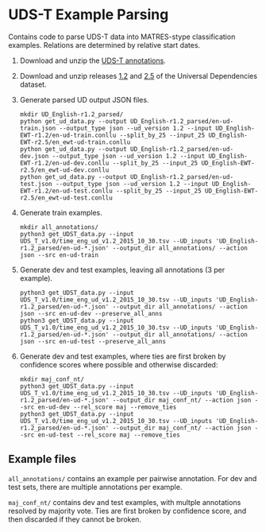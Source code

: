 # UDS-T Example Parsing

Contains code to parse UDS-T data into MATRES-stype classification examples. Relations are determined by relative start dates.

1. Download and unzip the [UDS-T annotations](http://decomp.io/projects/time/UDS_T_v1.0.zip).

2. Download and unzip releases [1.2](https://github.com/UniversalDependencies/UD_English-EWT/releases/tag/r1.2) and [2.5](https://github.com/UniversalDependencies/UD_English-EWT/releases/tag/r2.5) of the Universal Dependencies dataset. 

3. Generate parsed UD output JSON files.

    ```
    mkdir UD_English-r1.2_parsed/
    python get_ud_data.py --output UD_English-r1.2_parsed/en-ud-train.json --output_type json --ud_version 1.2 --input UD_English-EWT-r1.2/en-ud-train.conllu --split_by_25 --input_25 UD_English-EWT-r2.5/en_ewt-ud-train.conllu
    python get_ud_data.py --output UD_English-r1.2_parsed/en-ud-dev.json --output_type json --ud_version 1.2 --input UD_English-EWT-r1.2/en-ud-dev.conllu --split_by_25 --input_25 UD_English-EWT-r2.5/en_ewt-ud-dev.conllu
    python get_ud_data.py --output UD_English-r1.2_parsed/en-ud-test.json --output_type json --ud_version 1.2 --input UD_English-EWT-r1.2/en-ud-test.conllu --split_by_25 --input_25 UD_English-EWT-r2.5/en_ewt-ud-test.conllu
    ```

4. Generate train examples.

    ```
    mkdir all_annotations/
    python3 get_UDST_data.py --input UDS_T_v1.0/time_eng_ud_v1.2_2015_10_30.tsv --UD_inputs 'UD_English-r1.2_parsed/en-ud-*.json' --output_dir all_annotations/ --action json --src en-ud-train
    ```
5. Generate dev and test examples, leaving all annotations (3 per example).

    ```
    python3 get_UDST_data.py --input UDS_T_v1.0/time_eng_ud_v1.2_2015_10_30.tsv --UD_inputs 'UD_English-r1.2_parsed/en-ud-*.json' --output_dir all_annotations/ --action json --src en-ud-dev --preserve_all_anns
    python3 get_UDST_data.py --input UDS_T_v1.0/time_eng_ud_v1.2_2015_10_30.tsv --UD_inputs 'UD_English-r1.2_parsed/en-ud-*.json' --output_dir all_annotations/ --action json --src en-ud-test --preserve_all_anns
    ```

6. Generate dev and test examples, where ties are first broken by confidence scores where possible and otherwise discarded:

    ```
    mkdir maj_conf_nt/
    python3 get_UDST_data.py --input UDS_T_v1.0/time_eng_ud_v1.2_2015_10_30.tsv --UD_inputs 'UD_English-r1.2_parsed/en-ud-*.json' --output_dir maj_conf_nt/ --action json --src en-ud-dev --rel_score maj --remove_ties
    python3 get_UDST_data.py --input UDS_T_v1.0/time_eng_ud_v1.2_2015_10_30.tsv --UD_inputs 'UD_English-r1.2_parsed/en-ud-*.json' --output_dir maj_conf_nt/ --action json --src en-ud-test --rel_score maj --remove_ties
    ```

## Example files

`all_annotations/` contains an example per pairwise annotation. For dev and test sets, there are multiple annotations per example.

`maj_conf_nt/` contains dev and test examples, with multple annotations resolved by majority vote. Ties are first broken by confidence score, and then discarded if they cannot be broken.

